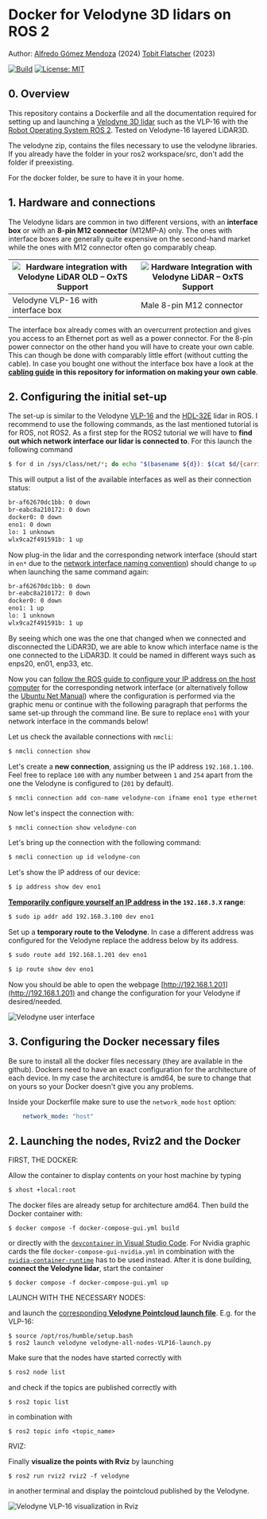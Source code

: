 # Docker for Velodyne 3D lidars on ROS 2

Author: [Alfredo Gómez Mendoza](https://github.com/Freddy220103) (2024)
[Tobit Flatscher](https://github.com/2b-t) (2023)

[![Build](https://github.com/2b-t/velodyne-ros2-docker/actions/workflows/build.yml/badge.svg)](https://github.com/2b-t/velodyne-ros2-docker/actions/workflows/build.yml) [![License: MIT](https://img.shields.io/badge/License-MIT-yellow.svg)](https://opensource.org/licenses/MIT)



## 0. Overview
This repository contains a Dockerfile and all the documentation required for setting up and launching a [Velodyne 3D lidar](https://velodynelidar.com/surround-lidar/) such as the VLP-16 with the [Robot Operating System ROS 2](https://docs.ros.org/en/humble/index.html). Tested on Velodyne-16 layered LiDAR3D.

The velodyne zip, contains the files necessary to use the velodyne libraries. If you already have the folder in your ros2 workspace/src, don't add the folder if preexisting. 

For the docker folder, be sure to have it in your home. 


## 1. Hardware and connections
The Velodyne lidars are common in two different versions, with an **interface box** or with an **8-pin M12 connector** (M12MP-A) only. The ones with interface boxes are generally quite expensive on the second-hand market while the ones with M12 connector often go comparably cheap.

| ![Hardware integration with Velodyne LiDAR OLD – OxTS Support](https://support.oxts.com/hc/article_attachments/115006706969/mceclip0.png) | ![Hardware Integration with Velodyne LiDAR – OxTS Support](https://support.oxts.com/hc/article_attachments/360017839699/mceclip0.png) |
| ------------------------------------------------------------ | ------------------------------------------------------------ |
| Velodyne VLP-16 with interface box                           | Male 8-pin M12 connector                                     |

The interface box already comes with an overcurrent protection and gives you access to an Ethernet port as well as a power connector. For the 8-pin power connector on the other hand you will have to create your own cable. This can though be done with comparably little effort (without cutting the cable). In case you bought one without the interface box have a look at the **[cabling guide](./doc/CablingGuide.md) in this repository for information on making your own cable**.

## 2. Configuring the initial set-up
The set-up is similar to the Velodyne [VLP-16](http://wiki.ros.org/velodyne/Tutorials/Getting%20Started%20with%20the%20Velodyne%20VLP16) and the [HDL-32E](http://wiki.ros.org/velodyne/Tutorials/Getting%20Started%20with%20the%20HDL-32E) lidar in ROS. I recommend to use the following commands, as the last mentioned tutorial is for ROS, not ROS2. As a first step for the ROS2 tutorial we will have to **find out which network interface our lidar is connected to**. For this launch the following command 

```bash
$ for d in /sys/class/net/*; do echo "$(basename ${d}): $(cat $d/{carrier,operstate} | tr '\n' ' ')"; done
```

This will output a list of the available interfaces as well as their connection status:

```bash
br-af62670dc1bb: 0 down 
br-eabc8a210172: 0 down 
docker0: 0 down 
eno1: 0 down 
lo: 1 unknown 
wlx9ca2f491591b: 1 up 
```

Now plug-in the lidar and the corresponding network interface (should start in `en*` due to the [network interface naming convention](https://man7.org/linux/man-pages/man7/systemd.net-naming-scheme.7.html)) should change to `up` when launching the same command again:

```bash
br-af62670dc1bb: 0 down 
br-eabc8a210172: 0 down 
docker0: 0 down 
eno1: 1 up 
lo: 1 unknown 
wlx9ca2f491591b: 1 up 
```

By seeing which one was the one that changed when we connected and disconnected the LiDAR3D, we are able to know which interface name is the one connected to the LiDAR3D. It could be named in different ways such as enps20, en01, enp33, etc.

Now you can [follow the ROS guide to configure your IP address on the host computer](http://wiki.ros.org/velodyne/Tutorials/Getting%20Started%20with%20the%20Velodyne%20VLP16#Configure_your_computer.2BIBk-s_IP_address_through_the_Gnome_interface) for the corresponding network interface (or alternatively follow the [Ubuntu Net Manual](https://help.ubuntu.com/stable/ubuntu-help/net-manual.html.en)) where the configuration is performed via the graphic menu or continue with the following paragraph that performs the same set-up through the command line. Be sure to replace `eno1` with your network interface in the commands below!

Let us check the available connections with `nmcli`:

```bash
$ nmcli connection show
```

Let's create a **new connection**, assigning us the IP address `192.168.1.100`. Feel free to replace `100` with any number between `1` and `254` apart from the one the Velodyne is configured to (`201` by default).

```bash
$ nmcli connection add con-name velodyne-con ifname eno1 type ethernet ip4 192.168.1.100/24
```

Now let's inspect the connection with:

```bash
$ nmcli connection show velodyne-con
```

Let's bring up the connection with the following command:

```bash
$ nmcli connection up id velodyne-con
```

Let's show the IP address of our device:

```bash
$ ip address show dev eno1
```

**[Temporarily configure yourself an IP address](https://ubuntu.com/server/docs/network-configuration) in the `192.168.3.X` range**:

```bash
$ sudo ip addr add 192.168.3.100 dev eno1
```

Set up a **temporary route to the Velodyne**. In case a different address was configured for the Velodyne replace the address below by its address.

```bash
$ sudo route add 192.168.1.201 dev eno1
```

```bash
$ ip route show dev eno1
```

Now you should be able to open the webpage [http://192.168.1.201](http://192.168.1.201) and change the configuration for your Velodyne if desired/needed.

![Velodyne user interface](./media/velodyne-user-interface.png)

## 3. Configuring the Docker necessary files
Be sure to install all the docker files necessary (they are available in the github). Dockers need to have an exact configuration for the architecture of each device. In my case the architecture is amd64, be sure to change that on yours so your Docker doesn't give you any problems. 

Inside your Dockerfile make sure to use the `network_mode` `host` option:

```yaml
    network_mode: "host"
```

## 2. Launching the nodes, Rviz2 and the Docker
FIRST, THE DOCKER:

Allow the container to display contents on your host machine by typing

```bash
$ xhost +local:root
```

The docker files are already setup for architecture amd64. Then build the Docker container with:

```shell
$ docker compose -f docker-compose-gui.yml build
```
or directly with the [`devcontainer` in Visual Studio Code](https://code.visualstudio.com/docs/devcontainers/containers). For Nvidia graphic cards the file `docker-compose-gui-nvidia.yml` in combination with the [`nvidia-container-runtime`](https://nvidia.github.io/nvidia-container-runtime/) has to be used instead.
After it is done building, **connect the Velodyne lidar**, start the container

```shell
$ docker compose -f docker-compose-gui.yml up
```

LAUNCH WITH THE NECESSARY NODES:

and launch the [corresponding **Velodyne Pointcloud launch file**](https://github.com/ros-drivers/velodyne/tree/ros2/velodyne/launch). E.g. for the VLP-16:
```shell
$ source /opt/ros/humble/setup.bash
$ ros2 launch velodyne velodyne-all-nodes-VLP16-launch.py
```
Make sure that the nodes have started correctly with

```bash
$ ros2 node list
```

and check if the topics are published correctly with

```shell
$ ros2 topic list
```
in combination with

```shell
$ ros2 topic info <topic_name>
```

RVIZ:

Finally **visualize the points with Rviz** by launching

```shell
$ ros2 run rviz2 rviz2 -f velodyne
```
in another terminal and display the pointcloud published by the Velodyne.

![Velodyne VLP-16 visualization in Rviz](./media/velodyne-rviz2.png)
